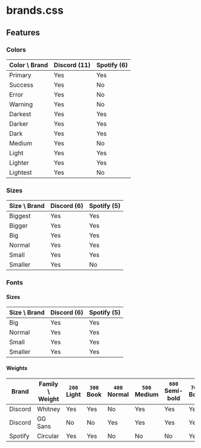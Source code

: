 # brands.css

## Features

### Colors

| Color \ Brand | Discord (11) | Spotify (6) |
|---------------|--------------|-------------|
| Primary       | Yes          | Yes         |
| Success       | Yes          | No          |
| Error         | Yes          | No          |
| Warning       | Yes          | No          |
| Darkest       | Yes          | Yes         |
| Darker        | Yes          | Yes         |
| Dark          | Yes          | Yes         |
| Medium        | Yes          | No          |
| Light         | Yes          | Yes         |
| Lighter       | Yes          | Yes         |
| Lightest      | Yes          | No          |

### Sizes

| Size \ Brand | Discord (6) | Spotify (5) |
|--------------|-------------|-------------|
| Biggest      | Yes         | Yes         |
| Bigger       | Yes         | Yes         |
| Big          | Yes         | Yes         |
| Normal       | Yes         | Yes         |
| Small        | Yes         | Yes         |
| Smaller      | Yes         | No          |

### Fonts

#### Sizes

| Size \ Brand | Discord (6) | Spotify (5) |
|--------------|-------------|-------------|
| Big          | Yes         | Yes         |
| Normal       | Yes         | Yes         |
| Small        | Yes         | Yes         |
| Smaller      | Yes         | Yes         |

#### Weights

| Brand   | Family \ Weight | `200` Light | `300` Book | `400` Normal | `500` Medium | `600` Semi-bold | `700` Bold | `800` Black |
|---------|-----------------|-------------|------------|--------------|--------------|-----------------|------------|-------------|
| Discord | Whitney         | Yes         | Yes        | No           | Yes          | Yes             | Yes        | No          |
| Discord | GG Sans         | No          | No         | Yes          | Yes          | Yes             | Yes        | Yes         |
| Spotify | Circular        | Yes         | Yes        | No           | No           | No              | Yes        | Yes         |